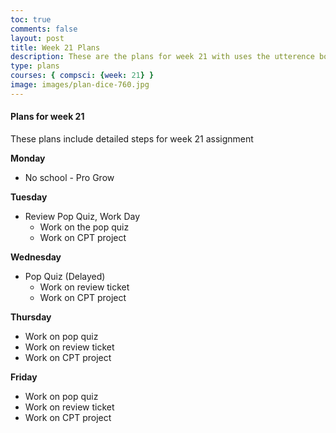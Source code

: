 ```yaml
---
toc: true
comments: false
layout: post
title: Week 21 Plans
description: These are the plans for week 21 with uses the utterence bot
type: plans
courses: { compsci: {week: 21} }
image: images/plan-dice-760.jpg
---
```



#### Plans for week 21
These plans include detailed steps for week 21 assignment

**Monday**
- No school - Pro Grow

**Tuesday**
- Review Pop Quiz, Work Day
  - Work on the pop quiz
  - Work on CPT project

**Wednesday**
- Pop Quiz (Delayed)
  - Work on review ticket
  - Work on CPT project

**Thursday**
- Work on pop quiz
- Work on review ticket
- Work on CPT project

**Friday**
- Work on pop quiz
- Work on review ticket
- Work on CPT project
